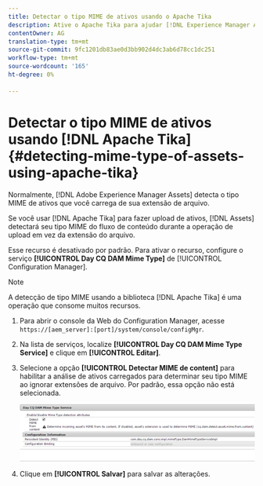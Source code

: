 ```yaml
---
title: Detectar o tipo MIME de ativos usando o Apache Tika
description: Ative o Apache Tika para ajudar [!DNL Experience Manager Assets] detectar o tipo MIME de ativos do fluxo de conteúdo durante a operação de upload em vez da extensão do arquivo.
contentOwner: AG
translation-type: tm+mt
source-git-commit: 9fc1201db83ae0d3bb902d4dc3ab6d78cc1dc251
workflow-type: tm+mt
source-wordcount: '165'
ht-degree: 0%

---
```



# Detectar o tipo MIME de ativos usando [!DNL Apache Tika] {#detecting-mime-type-of-assets-using-apache-tika}

Normalmente, [!DNL Adobe Experience Manager Assets] detecta o tipo MIME de ativos que você carrega de sua extensão de arquivo.

Se você usar [!DNL Apache Tika] para fazer upload de ativos, [!DNL Assets] detectará seu tipo MIME do fluxo de conteúdo durante a operação de upload em vez da extensão do arquivo.

Esse recurso é desativado por padrão. Para ativar o recurso, configure o serviço **[!UICONTROL Day CQ DAM Mime Type]** de [!UICONTROL Configuration Manager].

>[!NOTE]
>
>A detecção de tipo MIME usando a biblioteca [!DNL Apache Tika] é uma operação que consome muitos recursos.

1. Para abrir o console da Web do Configuration Manager, acesse `https://[aem_server]:[port]/system/console/configMgr`.

1. Na lista de serviços, localize **[!UICONTROL Day CQ DAM Mime Type Service]** e clique em **[!UICONTROL Editar]**.

1. Selecione a opção **[!UICONTROL Detectar MIME de content]** para habilitar a análise de ativos carregados para determinar seu tipo MIME ao ignorar extensões de arquivo. Por padrão, essa opção não está selecionada.

   ![chlimage_1-333](assets/chlimage_1-333.png)

1. Clique em **[!UICONTROL Salvar]** para salvar as alterações.
